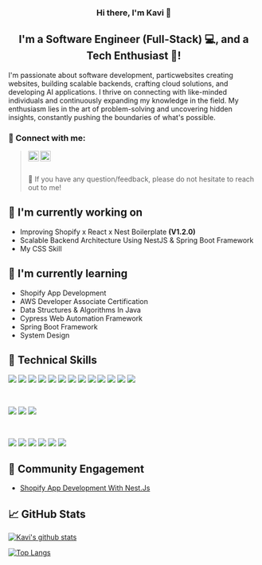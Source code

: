 <h3 align="center">
Hi there, I'm Kavi 👋
</h3>

<h2 align="center">
I'm a Software Engineer (Full-Stack) 💻, and a Tech Enthusiast 🚀!
</h2>

I'm passionate about software development, particwebsites creating websites, building scalable backends, crafting cloud solutions, and developing AI applications. I thrive on connecting with like-minded individuals and continuously expanding my knowledge in the field. My enthusiasm lies in the art of problem-solving and uncovering hidden insights, constantly pushing the boundaries of what's possible.

### 🤝 Connect with me:

<blockquote>
  <a href="https://www.linkedin.com/in/kaviarasan-r/"><img align="left" src="https://raw.githubusercontent.com/yushi1007/yushi1007/main/images/linkedin.svg" alt="Yu Shi | LinkedIn" width="21px"/></a>
  <a href="https://instagram.com/kavi._.r26"><img align="left" src="https://raw.githubusercontent.com/yushi1007/yushi1007/main/images/instagram.svg" alt="Yu Shi | Instagram" width="21px"/></a>
  <br />
  <br />
  
  💬 If you have any question/feedback, please do not hesitate to reach out to me!
</blockquote>

## 🔭 I'm currently working on

- Improving Shopify x React x Nest Boilerplate **(V1.2.0)**
- Scalable Backend Architecture Using NestJS & Spring Boot Framework
- My CSS Skill

## 🌱 I'm currently learning

- Shopify App Development
- AWS Developer Associate Certification
- Data Structures & Algorithms In Java
- Cypress Web Automation Framework
- Spring Boot Framework
- System Design

## 💼 Technical Skills

![](https://img.shields.io/badge/Code-HTML5-informational?style=flat&logo=HTML5&color=E34F26)
![](https://img.shields.io/badge/Code-JavaScript-informational?style=flat&logo=JavaScript&color=F7DF1E)
![](https://img.shields.io/badge/Code-TypeScript-informational?style=flat&logo=TypeScript&color=336791)
![](https://img.shields.io/badge/Code-Java-informational?style=flat&logo=oracle)
![](https://img.shields.io/badge/Code-React-informational?style=flat&logo=react&color=61DAFB)
![](https://img.shields.io/badge/Code-Redux-informational?style=flat&logo=Redux&color=764ABC)
![](https://img.shields.io/badge/Code-Node-informational?style=flat&color=light-green)
![](https://img.shields.io/badge/Code-Next-informational?style=flat&logo=react&color=61DAFB)
![](https://img.shields.io/badge/Code-Express-informational?style=flat&logo=express)
![](https://img.shields.io/badge/Code-Nest-informational?logo=&style=flat&color=CC342D)
![](https://img.shields.io/badge/Code-Prisma-informational?style=flat&logo=PostgreSQL&color=336791)
![](https://img.shields.io/badge/Code-SQL-informational?style=flat&logo=SQLite&color=003B57)
![](https://img.shields.io/badge/Code-MongoDb-informational?style=flat&logo=mongodb&color=green)

<!--![](https://img.shields.io/badge/Code-SpringBoot-informational?style=flat&logo=spring-boot&color=green) 
![](https://img.shields.io/badge/Tools-Cypress-informational?style=flat&logo=kafka&color=orange)
![](https://img.shields.io/badge/Tools-Jest-informational?style=flat&logo=kafka&color=orange)
![](https://img.shields.io/badge/Tools-Microservices-informational?style=flat&logo=kafka&color=orange)
![](https://img.shields.io/badge/Tools-Kafka-informational?style=flat&logo=kafka&color=orange)
![](https://img.shields.io/badge/Tools-Redis-informational?style=flat&logo=kafka&color=orange)
-->

</br>

![](https://img.shields.io/badge/Style-MUI-informational?style=flat&logo=Mui&color=white)
![](https://img.shields.io/badge/Style-CSS3-informational?style=flat&logo=CSS3&color=1572B6)
![](https://img.shields.io/badge/Style-styled--components-informational?style=flat&logo=styled-components&color=DB7093)

</br>

![](https://img.shields.io/badge/Tools-AWS-informational?style=flat&logo=AWS&color=orange)
![](https://img.shields.io/badge/Tools-NPM-informational?style=flat&logo=NPM&color=CB3837)
![](https://img.shields.io/badge/Tools-Heroku-informational?style=flat&logo=Heroku&color=430098)
![](https://img.shields.io/badge/Tools-Netlify-informational?style=flat&logo=netlify&color=00C7B7)
![](https://img.shields.io/badge/Tools-Git-informational?style=flat&logo=Git&color=F05032)
![](https://img.shields.io/badge/Tools-GitHub-informational?style=flat&logo=GitHub&color=181717)

<!-- ## 📝 Latest Blog Posts -->

## 💬 Community Engagement

- [Shopify App Development With Nest.Js](https://community.shopify.com/c/shopify-apps/shopify-app-development-with-nest-js/m-p/2228384/highlight/true#M68252)

## 📈 GitHub Stats 

[![Kavi's github stats](https://github-readme-stats.vercel.app/api?username=Kaviarasan-R)](https://github.com/Kaviarasan-R)

[![Top Langs](https://github-readme-stats.vercel.app/api/top-langs/?username=Kaviarasan-R&layout=compact)](https://github.com/Kaviarasan-R)

